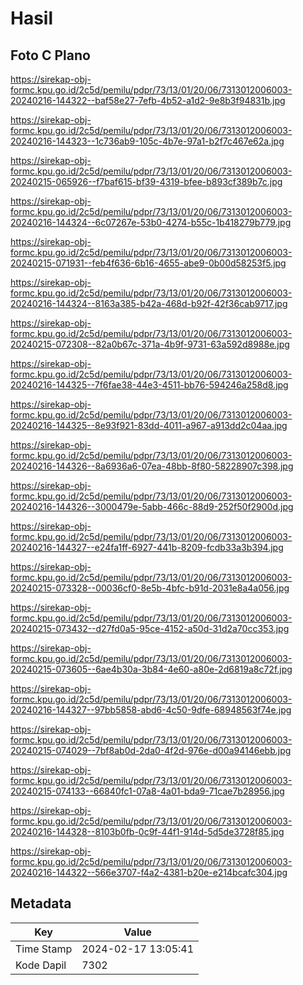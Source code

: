# Hasil

## Foto C Plano

https://sirekap-obj-formc.kpu.go.id/2c5d/pemilu/pdpr/73/13/01/20/06/7313012006003-20240216-144322--baf58e27-7efb-4b52-a1d2-9e8b3f94831b.jpg

https://sirekap-obj-formc.kpu.go.id/2c5d/pemilu/pdpr/73/13/01/20/06/7313012006003-20240216-144323--1c736ab9-105c-4b7e-97a1-b2f7c467e62a.jpg

https://sirekap-obj-formc.kpu.go.id/2c5d/pemilu/pdpr/73/13/01/20/06/7313012006003-20240215-065926--f7baf615-bf39-4319-bfee-b893cf389b7c.jpg

https://sirekap-obj-formc.kpu.go.id/2c5d/pemilu/pdpr/73/13/01/20/06/7313012006003-20240216-144324--6c07267e-53b0-4274-b55c-1b418279b779.jpg

https://sirekap-obj-formc.kpu.go.id/2c5d/pemilu/pdpr/73/13/01/20/06/7313012006003-20240215-071931--feb4f636-6b16-4655-abe9-0b00d58253f5.jpg

https://sirekap-obj-formc.kpu.go.id/2c5d/pemilu/pdpr/73/13/01/20/06/7313012006003-20240216-144324--8163a385-b42a-468d-b92f-42f36cab9717.jpg

https://sirekap-obj-formc.kpu.go.id/2c5d/pemilu/pdpr/73/13/01/20/06/7313012006003-20240215-072308--82a0b67c-371a-4b9f-9731-63a592d8988e.jpg

https://sirekap-obj-formc.kpu.go.id/2c5d/pemilu/pdpr/73/13/01/20/06/7313012006003-20240216-144325--7f6fae38-44e3-4511-bb76-594246a258d8.jpg

https://sirekap-obj-formc.kpu.go.id/2c5d/pemilu/pdpr/73/13/01/20/06/7313012006003-20240216-144325--8e93f921-83dd-4011-a967-a913dd2c04aa.jpg

https://sirekap-obj-formc.kpu.go.id/2c5d/pemilu/pdpr/73/13/01/20/06/7313012006003-20240216-144326--8a6936a6-07ea-48bb-8f80-58228907c398.jpg

https://sirekap-obj-formc.kpu.go.id/2c5d/pemilu/pdpr/73/13/01/20/06/7313012006003-20240216-144326--3000479e-5abb-466c-88d9-252f50f2900d.jpg

https://sirekap-obj-formc.kpu.go.id/2c5d/pemilu/pdpr/73/13/01/20/06/7313012006003-20240216-144327--e24fa1ff-6927-441b-8209-fcdb33a3b394.jpg

https://sirekap-obj-formc.kpu.go.id/2c5d/pemilu/pdpr/73/13/01/20/06/7313012006003-20240215-073328--00036cf0-8e5b-4bfc-b91d-2031e8a4a056.jpg

https://sirekap-obj-formc.kpu.go.id/2c5d/pemilu/pdpr/73/13/01/20/06/7313012006003-20240215-073432--d27fd0a5-95ce-4152-a50d-31d2a70cc353.jpg

https://sirekap-obj-formc.kpu.go.id/2c5d/pemilu/pdpr/73/13/01/20/06/7313012006003-20240215-073605--6ae4b30a-3b84-4e60-a80e-2d6819a8c72f.jpg

https://sirekap-obj-formc.kpu.go.id/2c5d/pemilu/pdpr/73/13/01/20/06/7313012006003-20240216-144327--97bb5858-abd6-4c50-9dfe-68948563f74e.jpg

https://sirekap-obj-formc.kpu.go.id/2c5d/pemilu/pdpr/73/13/01/20/06/7313012006003-20240215-074029--7bf8ab0d-2da0-4f2d-976e-d00a94146ebb.jpg

https://sirekap-obj-formc.kpu.go.id/2c5d/pemilu/pdpr/73/13/01/20/06/7313012006003-20240215-074133--66840fc1-07a8-4a01-bda9-71cae7b28956.jpg

https://sirekap-obj-formc.kpu.go.id/2c5d/pemilu/pdpr/73/13/01/20/06/7313012006003-20240216-144328--8103b0fb-0c9f-44f1-914d-5d5de3728f85.jpg

https://sirekap-obj-formc.kpu.go.id/2c5d/pemilu/pdpr/73/13/01/20/06/7313012006003-20240216-144322--566e3707-f4a2-4381-b20e-e214bcafc304.jpg


## Metadata

| Key        | Value               |
| ---------- | ------------------- |
| Time Stamp | 2024-02-17 13:05:41 |
| Kode Dapil | 7302                |



